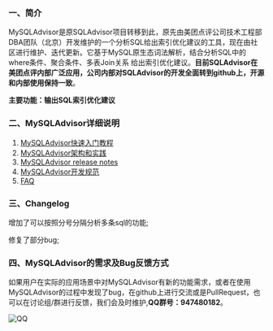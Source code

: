### 一、简介

MySQLAdvisor是原SQLAdvisor项目转移到此，原先由美团点评公司技术工程部DBA团队（北京）开发维护的一个分析SQL给出索引优化建议的工具，现在由社区进行维护、迭代更新。它基于MySQL原生态词法解析，结合分析SQL中的where条件、聚合条件、多表Join关系 给出索引优化建议。**目前SQLAdvisor在美团点评内部广泛应用，公司内部对SQLAdvisor的开发全面转到github上，开源和内部使用保持一致**。

**主要功能：输出SQL索引优化建议**

### 二、MySQLAdvisor详细说明

1. [MySQLAdvisor快速入门教程](./doc/QUICK_START.md)
2. [MySQLAdvisor架构和实践](./doc/THEORY_PRACTICES.md)
3. [MySQLAdvisor release notes](./doc/RELEASE_NOTES.md)
4. [MySQLAdvisor开发规范](./doc/DEVELOPMENT_NORM.md)
5. [FAQ](./doc/FAQ.md)

### 三、Changelog

增加了可以按照分号分隔分析多条sql的功能;

修复了部分bug;

### 四、MySQLAdvisor的需求及Bug反馈方式

如果用户在实际的应用场景中对MySQLAdvisor有新的功能需求，或者在使用MySQLAdvisor的过程中发现了bug，在github上进行交流或是PullRequest，也可以在讨论组/群进行反馈，我们会及时维护,**QQ群号：947480182**。

![QQ](./doc/img/qq.png)
